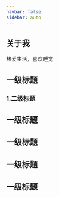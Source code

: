 ```yaml
---
navbar: false
sidebar: auto
---
```


## 关于我

热爱生活，喜欢睡觉

## 一级标题

### 1.二级标题
## 一级标题
## 一级标题
## 一级标题
## 一级标题
